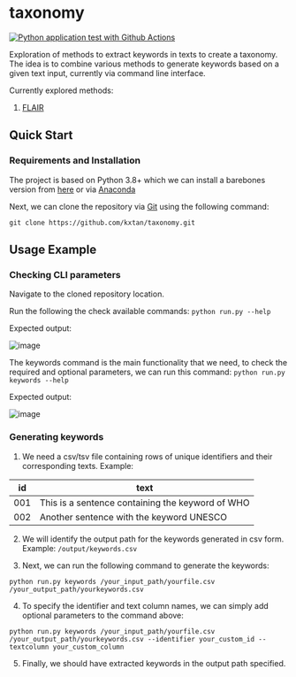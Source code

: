 # taxonomy
[![Python application test with Github Actions](https://github.com/kxtan/taxonomy/actions/workflows/python-test.yml/badge.svg?branch=main)](https://github.com/kxtan/taxonomy/actions/workflows/python-test.yml)

Exploration of methods to extract keywords in texts to create a taxonomy. The idea is to combine various methods to generate keywords based on a given text input, currently via command line interface. 

Currently explored methods:

1. [FLAIR](https://github.com/flairNLP/flair)

## Quick Start

### Requirements and Installation

The project is based on Python 3.8+ which we can install a barebones version from [here](https://www.python.org/downloads/) or via [Anaconda](https://docs.anaconda.com/anaconda/install/index.html)

Next, we can clone the repository via [Git](https://git-scm.com/downloads) using the following command:

```
git clone https://github.com/kxtan/taxonomy.git
```

## Usage Example

### Checking CLI parameters

Navigate to the cloned repository location.

Run the following the check available commands: ```python run.py --help```

Expected output:

![image](https://user-images.githubusercontent.com/15542227/148484777-9dd52fa4-b6ed-4cb6-8fbf-dff3d05a2154.png)

The keywords command is the main functionality that we need, to check the required and optional parameters, we can run this command: ```python run.py keywords --help```

Expected output:

![image](https://user-images.githubusercontent.com/15542227/148485562-bc9bb8f8-eb56-4bc6-b419-ade2ef08432c.png)

### Generating keywords

1. We need a csv/tsv file containing rows of unique identifiers and their corresponding texts. Example:

 id | text | 
|  ---  | ----------- | 
| 001 | This is a sentence containing the keyword of WHO |
| 002 | Another sentence with the keyword UNESCO |

2. We will identify the output path for the keywords generated in csv form. Example: ```/output/keywords.csv```

3. Next, we can run the following command to generate the keywords: 

```python run.py keywords /your_input_path/yourfile.csv /your_output_path/yourkeywords.csv```

4. To specify the identifier and text column names, we can simply add optional parameters to the command above:

```python run.py keywords /your_input_path/yourfile.csv /your_output_path/yourkeywords.csv --identifier your_custom_id --textcolumn your_custom_column```

5. Finally, we should have extracted keywords in the output path specified.
